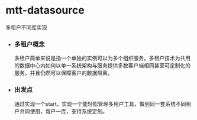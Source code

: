 # mtt-datasource
多租户不同库实现

+ ### 多租户概念
    多租户简单来说是指一个单独的实例可以为多个组织服务。多租户技术为共用的数据中心内如何以单一系统架构与服务提供多数客户端相同甚至可定制化的服务，并且仍然可以保障客户的数据隔离。
+ ### 出发点
    通过实现一个start，实现一个能轻松管理多用户工具，做到同一套系统不同租户共同使用，每户一库，支持系统定制。
